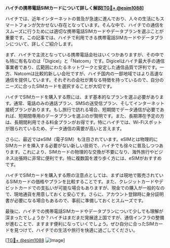 **ハイチの携帯電話SIMカードについて詳しく解説[[TG💪+ @esim1088](https://t.me/s/esim1088)]**

ハイチでは、近年インターネットの普及が急速に進んでおり、人々の生活にもスマートフォンが欠かせない存在となっています。そんな中で、ハイチでの通信をスムーズに行うためには適切な携帯電話SIMカードやデータプランを選ぶことが重要です。この記事では、ハイチで利用できる携帯電話SIMカードやデータプランについて、詳しくご紹介します。

まず、ハイチで主流となっている携帯電話会社はいくつかありますが、その中でも特に有名なのは「Digicel」と「Natcom」です。Digicelはハイチ最大手の通信事業者であり、広範囲にわたるネットワークと安定した通信品質で評判です。一方、Natcomは比較的新しい会社ですが、ハイチ国内の一部地域ではより高速な通信を提供しています。それぞれの会社が異なる特徴を持っているので、自分のニーズに合ったSIMカードを選択することが大切です。

ハイチでSIMカードを購入する際には、まず基本的なプランを選ぶ必要があります。通常、電話のみの通話プラン、SMSの送受信プラン、そしてインターネット接続プランがあります。もし旅行で訪れる場合、短期間でデータ通信が必要であれば、短期間専用のデータプランを選ぶのが賢明です。また、長期滞在予定の方は、長期間利用できる料金プランがお得です。特にハイチでは、Wi-Fiスポットが限られているため、データ通信の需要が高いと言えます。

さらに、最近ではeSIM（電子SIM）も注目されています。eSIMとは物理的にSIMカードを挿入する必要がない新しい技術で、ハイチでも徐々に普及しつつあります。これにより、SIMカードの物理的な交換が不要になり、海外旅行やビジネス出張時に非常に便利です。特に複数国を渡り歩く方には、eSIMがおすすめです。

ハイチでSIMカードを購入する際の注意点としては、まずは現地で販売されているSIMカードの価格やプランを比較することです。また、クレジットカードやデビットカードでの支払いが可能な場合もありますが、現金での購入が一般的なので、現地通貨を用意しておくと安心です。さらに、アカウント登録時に身分証明書が必要になる場合もあるので、事前に準備しておくとスムーズです。

最後に、ハイチでの携帯電話SIMカードやデータプランについて少しでも理解が深まったでしょうか？ハイチはまだまだ発展途上国ですが、通信インフラの整備が進むことで、ますます便利になっていくでしょう。ぜひ自分に合ったSIMカードを見つけて、ハイチでの生活や旅行を快適に過ごしてください。

[[TG💪+ @esim1088](https://t.me/s/esim1088) ![Image](https://i.postimg.cc/Y0z9fWf4/image.png)]